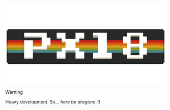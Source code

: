 <p align="center">
  <img src="./res/sprites/pxl8.png" alt="pixel 8 logo" width="512" />
</p>

> [!WARNING]
> Heavy development. So... *here be dragons :3*
